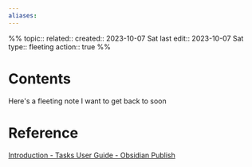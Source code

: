 ```yaml
---
aliases:
---
```

%%
topic:: 
related:: 
created:: 2023-10-07 Sat 
last edit:: 2023-10-07 Sat 
type:: fleeting
action:: true
%%
# Contents
Here's a fleeting note I want to get back to soon
# Reference
[Introduction - Tasks User Guide - Obsidian Publish](https://publish.obsidian.md/tasks/Introduction)






